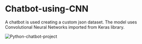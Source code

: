 # Chatbot-using-CNN
A chatbot is used creating a custom json dataset.
The model uses Convolutional Neural Networks imported from Keras library.

![Python-chatbot-project](https://user-images.githubusercontent.com/21691179/113332156-6cc64a80-92e6-11eb-8f38-adc164c4ef3c.gif)

